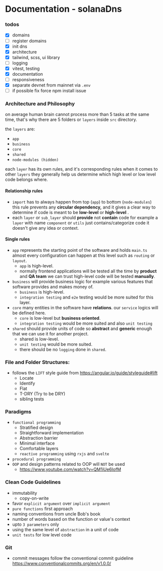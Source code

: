 # Documentation - solanaDns

### todos

- [x] domains
- [ ] register domains
- [x] init dns
- [x] architecture
- [x] tailwind, scss, ui library
- [ ] logging
- [x] vitest, testing
- [x] documentation
- [ ] responsiveness
- [x] separate devnet from mainnet via `.env`
- [ ] if possible fix force npm install issue

### Architecture and Philosophy

on average human brain cannot process more than 5 tasks at the same time, that's why there are 5 folders or `layers`
inside `src` directory.

the `layers` are:

- `app`
- `business`
- `core`
- `shared`
- `node-modules (hidden)`

each `layer` has its own rules, and it's corresponding rules when it comes to other `layers` they generally help us
determine which high level or low level code belongs where.

#### Relationship rules

- `import` has to always happen from top (`app`) to bottom (`node-modules`) this rule prevents any **circular
  dependency,** and it gives a clear way to determine if code is meant to be **low-level** or **high-level** .
- each `layer` or `sub_layer` should **provide** not **contain** code for example a `layer` with name `component`
  or `utils` just contains/categorize code it doesn't give any idea or context.

#### Single rules

- `app` represents the starting point of the software and holds `main.ts` almost every configuration can happen at this
  level such as `routing` or `layout`.
    - `app` is high-level.
    - normally frontend applications will be tested all the time by **product** and **QA team**  we can trust high-level
      code will be tested **manually**.
- `business` will provide business logic for example various features that software provides and makes money of.
    - `business` is high-level.
    - `integration testing` and `e2e` testing would be more suited for this layer.
- `core` many entities in the software have **relations**. our `service` logics will be defined here.
    - `core` is low-level but **business oriented**.
    - `integration testing` would be more suited and also `unit testing`
- `shared` should provide units of code so **abstract** and **generic** enough that we can use it for another project.
    - shared is low-level.
    - `unit testing` would be more suited.
    - there should be no `logging` done in `shared`.

### File and Folder Structures:

- follows the `LIFT` style guide from https://angular.io/guide/styleguide#lift
    - Locate
    - Identify
    - Flat
    - T-DRY (Try to be DRY)
    - sibling tests

### Paradigms

- `functional programming`
    - Stratified design
    - Straightforward implementation
    - Abstraction barrier
    - Minimal interface
    - Comfortable layers
    - `reactive programming` using `rxjs` and `svelte`
- `procedural programming`
- `OOP` and design patterns related to OOP will `NOT` be used
    - https://www.youtube.com/watch?v=QM1iUe6IofM

### Clean Code Guidelines

- immutability
    - copy-on-write
- favor `explicit argument` over `implicit argument`
- `pure functions` first approach
- naming conventions from uncle Bob's book
- number of words based on the function or value's context
- upto `3 parameters` only
- using the same level of `abstraction` in a unit of code
- `unit tests` for low level code

### Git

- commit messages follow the conventional commit guideline https://www.conventionalcommits.org/en/v1.0.0/
